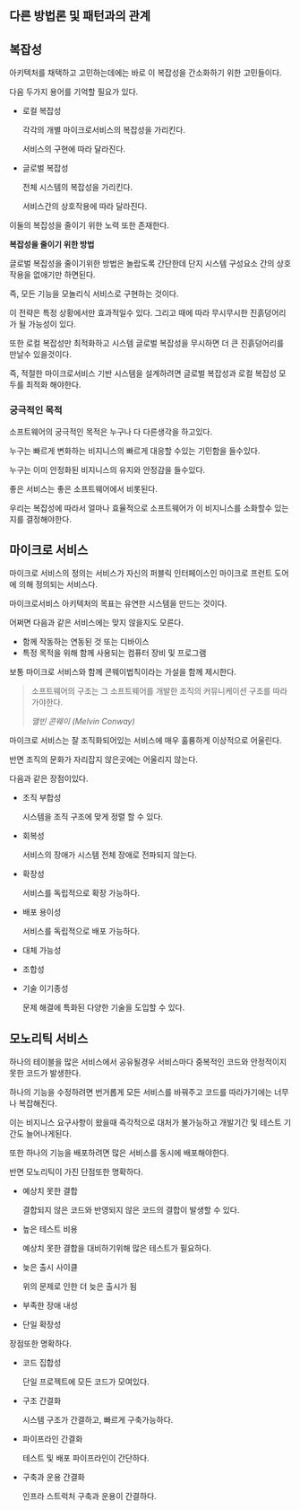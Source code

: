 ## 다른 방법론 및 패턴과의 관계





## 복잡성

아키텍처를 채택하고 고민하는데에는 바로 이 복잡성을 간소화하기 위한 고민들이다.

다음 두가지 용어를 기억할 필요가 있다.

- 로컬 복잡성

  각각의 개별 마이크로서비스의 복잡성을 가리킨다.

  서비스의 구현에 따라 달라진다.

- 글로벌 복잡성

  전체 시스템의 복잡성을 가리킨다.

  서비스간의 상호작용에 따라 달라진다.

이둘의 복잡성을 줄이기 위한 노력 또한 존재한다.



**복잡성을 줄이기 위한 방법**

글로벌 복잡성을 줄이기위한 방법은 놀랍도록 간단한데 단지 시스템 구성요소 간의 상호작용을 없애기만 하면된다.

즉, 모든 기능을 모놀리식 서비스로 구현하는 것이다.

이 전략은 특정 상황에서만 효과적일수 있다. 그리고 때에 따라 무시무시한 진흙덩어리가 될 가능성이 있다.

또한 로컬 복잡성만 최적화하고 시스템 글로벌 복잡성을 무시하면 더 큰 진흙덩어리를 만날수 있을것이다.

즉, 적절한 마이크로서비스 기반 시스템을 설계하려면 글로벌 복잡성과 로컬 복잡성 모두를 최적화 해야한다.



### 궁극적인 목적

소프트웨어의 궁극적인 목적은 누구나 다 다른생각을 하고있다.

누구는 빠르게 변화하는 비지니스의 빠르게 대응할 수있는 기민함을 들수있다.

누구는 이미 안정화된 비지니스의 유지와 안정감을 들수있다.

좋은 서비스는 좋은 소프트웨어에서 비롯된다.

우리는 복잡성에 따라서 얼마나 효율적으로 소프트웨어가 이 비지니스를 소화할수 있는지를 결정해야한다.





## 마이크로 서비스

마이크로 서비스의 정의는 서비스가 자신의 퍼블릭 인터페이스인 마이크로 프런트 도어에 의해 정의되는 서비스다.

마이크로서비스 아키텍처의 목표는 유연한 시스템을 만드는 것이다.

어쩌면 다음과 같은 서비스에는 맞지 않을지도 모른다.

- 함께 작동하는 연동된 것 또는 디바이스
- 특정 목적을 위해 함께 사용되는 컴퓨터 장비 및 프로그램



보통 마이크로 서비스와 함께 콘웨이법칙이라는 가설을 함께 제시한다.

>소프트웨어의 구조는 그 소프트웨어를 개발한 조직의 커뮤니케이션 구조를 따라가야한다.
>
>*맬빈 콘웨이 (Melvin Conway)*



마이크로 서비스는 잘 조직화되어있는 서비스에 매우 훌륭하게 이상적으로 어울린다.

반면 조직의 문화가 자리잡지 않은곳에는 어울리지 않는다.

다음과 같은 장점이있다.

- 조직 부합성

  시스템을 조직 구조에 맞게 정렬 할 수 있다.

- 회복성

  서비스의 장애가 시스템 전체 장애로 전파되지 않는다.

- 확장성

  서비스를 독립적으로 확장 가능하다.

- 배포 용이성

  서비스를 독립적으로 배포 가능하다.

- 대체 가능성

- 조합성

- 기술 이기종성

  문제 해결에 특화된 다양한 기술을 도입할 수 있다.





## 모노리틱 서비스

하나의 테이블을 많은 서비스에서 공유될경우 서비스마다 중복적인 코드와 안정적이지 못한 코드가 발생한다.

하나의 기능을 수정하려면 번거롭게 모든 서비스를 바꿔주고 코드를 따라가기에는 너무나 복잡해진다.

이는 비지니스 요구사항이 왔을때 즉각적으로 대처가 불가능하고 개발기간 및 테스트 기간도 늘어나게된다.

또한 하나의 기능을 배포하려면 많은 서비스를 동시에 배포해야한다.

반면 모노리틱이 가진 단점또한 명확하다.

- 예상치 못한 결합

  결합되지 않은 코드와 반영되지 않은 코드의 결합이 발생할 수 있다.

- 높은 테스트 비용

  예상치 못한 결합을 대비하기위해 많은 테스트가 필요하다.

- 늦은 출시 사이클

  위의 문제로 인한 더 늦은 출시가 됨

- 부족한 장애 내성

- 단일 확장성



장점또한 명확하다.

- 코드 집합성

  단일 프로젝트에 모든 코드가 모여있다.

- 구조 간결화

  시스템 구조가 간결하고, 빠르게 구축가능하다.

- 파이프라인 간결화

  테스트 및 배포 파이프라인이 간단하다.

- 구축과 운용 간결화

  인프라 스트럭처 구축과 운용이 간결하다.